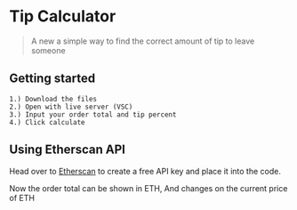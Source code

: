 # Tip Calculator
> A new a simple way to find the correct amount of tip to leave someone

## Getting started
```
1.) Download the files
2.) Open with live server (VSC) 
3.) Input your order total and tip percent
4.) Click calculate
```
## Using Etherscan API

Head over to [Etherscan](https://etherscan.io/) to create a free API key and place it into the code.

Now the order total can be shown in ETH, And changes on the current price of ETH

